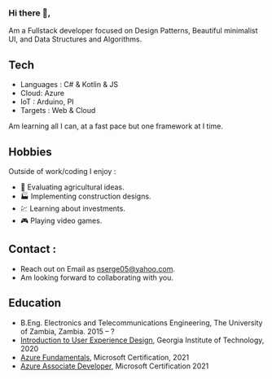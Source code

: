 ### Hi there 👋,

Am a Fullstack developer focused on Design Patterns, Beautiful minimalist UI, and Data Structures and Algorithms.

## Tech
- Languages : C# & Kotlin & JS
- Cloud: Azure
- IoT : Arduino,  PI
- Targets : Web & Cloud

Am learning all I can, at a fast pace but one framework at I time.

## Hobbies
Outside of work/coding I enjoy :

- :corn: Evaluating agricultural ideas.
- :factory: Implementing construction designs.
- :chart: Learning about investments.
- :video_game: Playing video games.

## Contact :
- Reach out on Email as nserge05@yahoo.com.
- Am looking forward to collaborating with you.
  
## Education
- B.Eng. Electronics and Telecommunications Engineering, The University of Zambia, Zambia. 2015 – ?
- [Introduction to User Experience Design](https://coursera.org/share/47f0e77565430436bfc30426d02c07c8), Georgia Institute of Technology, 2020       
- [Azure Fundamentals](https://learn.microsoft.com/api/credentials/share/en-us/SergeNalishiwa/7B32750045D5978B?sharingId=96AE14BDE20F2CF2), Microsoft Certification, 2021
- [Azure Associate Developer](https://learn.microsoft.com/api/credentials/share/en-us/SergeNalishiwa/41AA775E878E64A5?sharingId=96AE14BDE20F2CF2), Microsoft Certification 	2021
